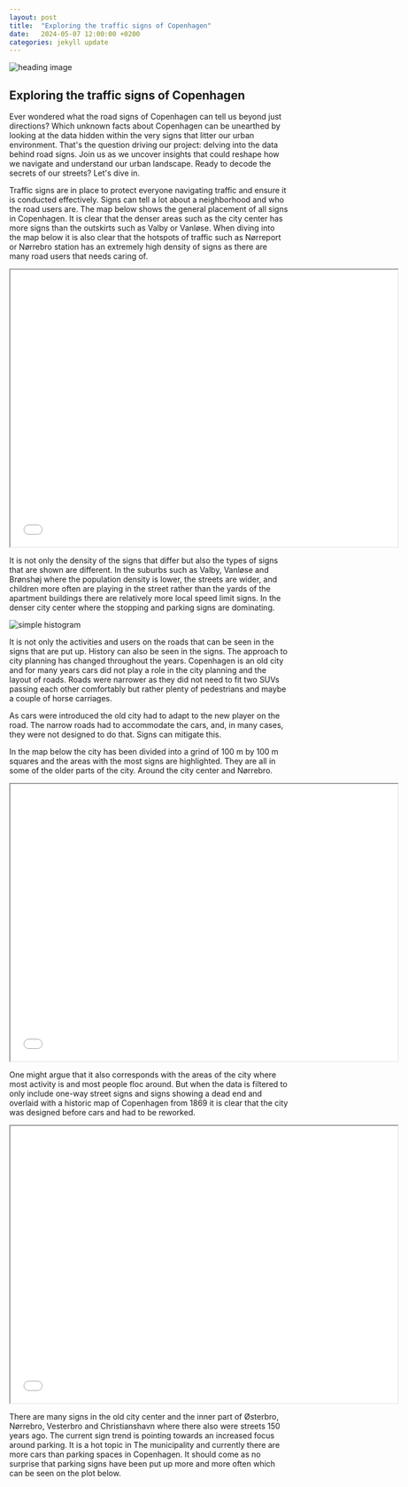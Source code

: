 ```yaml
---
layout: post
title:  "Exploring the traffic signs of Copenhagen"
date:   2024-05-07 12:00:00 +0200
categories: jekyll update
---
```


![heading image](/forside.png)

## Exploring the traffic signs of Copenhagen

Ever wondered what the road signs of Copenhagen can tell us beyond just directions? Which unknown facts about Copenhagen can be unearthed by looking at the data hidden within the very signs that litter our urban environment.
That's the question driving our project: delving into the data behind road signs. Join us as we uncover insights that could reshape how we navigate and understand our urban landscape. Ready to decode the secrets of our streets? Let's dive in.

Traffic signs are in place to protect everyone navigating traffic and ensure it is conducted effectively. Signs can tell a lot about a neighborhood and who the road users are. 
The map below shows the general placement of all signs in Copenhagen. It is clear that the denser areas such as the city center has more signs than the outskirts such as Valby or Vanløse. When diving into the map below it is also clear that the hotspots of traffic such as Nørreport or Nørrebro station has an extremely high density of signs as there are many road users that needs caring of.

<iframe src="General_signs.html"  height="500" width="700"></iframe>

It is not only the density of the signs that differ but also the types of signs that are shown are different. In the suburbs such as Valby, Vanløse and Brønshøj where the population density is lower, the streets are wider, and children more often are playing in the street rather than the yards of the apartment buildings there are relatively more local speed limit signs. In the denser city center where the stopping and parking signs are dominating.

![simple histogram](/Histogram.png)

It is not only the activities and users on the roads that can be seen in the signs that are put up. History can also be seen in the signs. The approach to city planning has changed throughout the years. Copenhagen is an old city and for many years cars did not play a role in the city planning and the layout of roads. Roads were narrower as they did not need to fit two SUVs passing each other comfortably but rather plenty of pedestrians and maybe a couple of horse carriages. 

As cars were introduced the old city had to adapt to the new player on the road. The narrow roads had to accommodate the cars, and, in many cases, they were not designed to do that. Signs can mitigate this.

In the map below the city has been divided into a grind of 100 m by 100 m squares and the areas with the most signs are highlighted. They are all in some of the older parts of the city. Around the city center and Nørrebro.

<iframe src="Map2.html" height="500" width="700"></iframe>

One might argue that it also corresponds with the areas of the city where most activity is and most people floc around. But when the data is filtered to only include one-way street signs and signs showing a dead end and overlaid with a historic map of Copenhagen from 1869 it is clear that the city was designed before cars and had to be reworked.

<iframe src="Map3.html" height="500" width="700"></iframe>

There are many signs in the old city center and the inner part of Østerbro, Nørrebro, Vesterbro and Christianshavn where there also were streets 150 years ago. 
The current sign trend is pointing towards an increased focus around parking. It is a hot topic in The municipality and currently there are more cars than parking spaces in Copenhagen. It should come as no surprise that parking signs have been put up more and more often which can be seen on the plot below.

